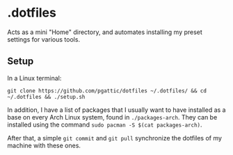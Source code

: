 # .dotfiles

Acts as a mini "Home" directory, and automates installing my preset settings for various tools.

## Setup

In a Linux terminal:

`git clone https://github.com/pgattic/dotfiles ~/.dotfiles/ && cd ~/.dotfiles && ./setup.sh`

In addition, I have a list of packages that I usually want to have installed as a base on every Arch Linux system, found in `./packages-arch`. They can be installed using the command `sudo pacman -S $(cat packages-arch)`.

After that, a simple `git commit` and `git pull` synchronize the dotfiles of my machine with these ones.

